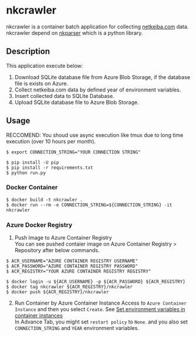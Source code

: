 # nkcrawler
nkcrawler is a container batch application for collecting [netkeiba.com](https://www.netkeiba.com/) data. nkcrawler depend on [nkparser](https://github.com/new-village/nkparser) which is a python library.   
  
## Description
This application execute below:  
1. Download SQLite database file from Azure Blob Storage, if the database file is exists on Azure.  
2. Collect netkeiba.com data by defined year of environment variables.  
3. Insert collected data to SQLite Database.  
4. Upload SQLite database file to Azure Blob Storage.  
  
## Usage
RECCOMEND: You shoud use async execution like tmux due to long time execution (over 10 hours per month).
```sh:
$ export CONNECTION_STRING="YOUR CONNECTION STRING"
  
$ pip install -U pip
$ pip install -r requirements.txt
$ python run.py
```

### Docker Container
```sh:
$ docker build -t nkcrawler .
$ docker run --rm -e CONNECTION_STRING=${CONNECTION_STRING} -it nkcrawler
```
  
### Azure Docker Registry  
1. Push Image to Azure Container Registry   
You can see pushed contaier image on Azure Container Registry > Repository after below commands.
```sh:
$ ACR_USERNAME="AZURE CONTAINER REGISTRY USERNAME"
$ ACR_PASSWORD="AZURE CONTAINER REGISTRY PASSWORD"
$ ACR_REGISTRY="YOUR AZURE CONTAINER REGISTRY REGISTRY"
  
$ docker login -u ${ACR_USERNAME} -p ${ACR_PASSWORD} ${ACR_REGISTRY}
$ docker tag nkcrawler ${ACR_REGISTRY}/nkcrawler
$ docker push ${ACR_REGISTRY}/nkcrawler
```
  
2. Run Container by Azure Container Instance
Access to `Azure Container Instance` and then you select `Create`. See [Set environment variables in container instances](https://docs.microsoft.com/en-US/azure/container-instances/container-instances-environment-variables)  
In Advance Tab, you might set `restart policy` to `None`. and you also set `CONNECTION_STRING` and `YEAR` environment variables.
